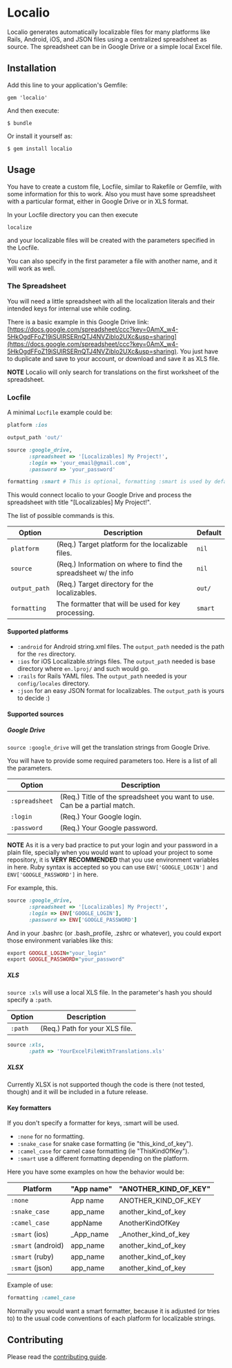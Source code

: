 # Localio

Localio generates automatically localizable files for many platforms like Rails, Android, iOS, and JSON files using a centralized spreadsheet as source. The spreadsheet can be in Google Drive or a simple local Excel file.

## Installation

Add this line to your application's Gemfile:

    gem 'localio'

And then execute:

    $ bundle

Or install it yourself as:

    $ gem install localio

## Usage

You have to create a custom file, Locfile, similar to Rakefile or Gemfile, with some information for this to work. Also you must have some spreadsheet with a particular format, either in Google Drive or in XLS format.

In your Locfile directory you can then execute

````
localize
````

and your localizable files will be created with the parameters specified in the Locfile. 

You can also specify in the first parameter a file with another name, and it will work as well.

### The Spreadsheet

You will need a little spreadsheet with all the localization literals and their intended keys for internal use while coding.

There is a basic example in this Google Drive link: [https://docs.google.com/spreadsheet/ccc?key=0AmX_w4-5HkOgdFFoZ19iSUlRSERnQTJ4NVZiblo2UXc&usp=sharing](https://docs.google.com/spreadsheet/ccc?key=0AmX_w4-5HkOgdFFoZ19iSUlRSERnQTJ4NVZiblo2UXc&usp=sharing). You just have to duplicate and save to your account, or download and save it as XLS file.

**NOTE** Localio will only search for translations on the first worksheet of the spreadsheet. 

### Locfile

A minimal `Locfile` example could be:

````ruby
platform :ios

output_path 'out/'

source :google_drive,
       :spreadsheet => '[Localizables] My Project!',
       :login => 'your_email@gmail.com',
       :password => 'your_password'

formatting :smart # This is optional, formatting :smart is used by default.
````

This would connect localio to your Google Drive and process the spreadsheet with title "[Localizables] My Project!".

The list of possible commands is this.

Option                      | Description                                                      | Default
----------------------------|------------------------------------------------------------------|--------
`platform`                  | (Req.) Target platform for the localizable files.                | `nil`
`source`                    | (Req.) Information on where to find the spreadsheet w/ the info  | `nil`
`output_path`               | (Req.) Target directory for the localizables.                    | `out/`
`formatting`                | The formatter that will be used for key processing.              | `smart`

#### Supported platforms

* `:android` for Android string.xml files. The `output_path` needed is the path for the `res` directory.
* `:ios` for iOS Localizable.strings files. The `output_path` needed is base directory where `en.lproj/` and such would go.
* `:rails` for Rails YAML files. The `output_path` needed is your `config/locales` directory.
* `:json` for an easy JSON format for localizables. The `output_path` is yours to decide :)

#### Supported sources

##### Google Drive

`source :google_drive` will get the translation strings from Google Drive.

You will have to provide some required parameters too. Here is a list of all the parameters.

Option                      | Description
----------------------------|-------------------------------------------------------------------------
`:spreadsheet`              | (Req.) Title of the spreadsheet you want to use. Can be a partial match.
`:login`                    | (Req.) Your Google login.
`:password`                 | (Req.) Your Google password.

**NOTE** As it is a very bad practice to put your login and your password in a plain file, specially when you would want to upload your project to some repository, it is **VERY RECOMMENDED** that you use environment variables in here. Ruby syntax is accepted so you can use `ENV['GOOGLE_LOGIN']` and `ENV['GOOGLE_PASSWORD']` in here.

For example, this.

````ruby
source :google_drive,
       :spreadsheet => '[Localizables] My Project!',
       :login => ENV['GOOGLE_LOGIN'],
       :password => ENV['GOOGLE_PASSWORD']
````

And in your .bashrc (or .bash_profile, .zshrc or whatever), you could export those environment variables like this:

````ruby
export GOOGLE_LOGIN="your_login"
export GOOGLE_PASSWORD="your_password"
````

##### XLS

`source :xls` will use a local XLS file. In the parameter's hash you should specify a `:path`.

Option                      | Description
----------------------------|-------------------------------------------------------------------------
`:path`                     | (Req.) Path for your XLS file.

````ruby
source :xls,
       :path => 'YourExcelFileWithTranslations.xls'
````

##### XLSX

Currently XLSX is not supported though the code is there (not tested, though) and it will be included in a future release.

#### Key formatters

If you don't specify a formatter for keys, :smart will be used.

* `:none` for no formatting.
* `:snake_case` for snake case formatting (ie "this_kind_of_key").
* `:camel_case` for camel case formatting (ie "ThisKindOfKey").
* `:smart` use a different formatting depending on the platform.

Here you have some examples on how the behavior would be:

Platform           | "App name"   | "ANOTHER_KIND_OF_KEY"
-------------------|--------------|----------------------
`:none`            | App name     | ANOTHER_KIND_OF_KEY
`:snake_case`      | app_name     | another_kind_of_key
`:camel_case`      | appName      | AnotherKindOfKey
`:smart` (ios)     | _App_name    | _Another_kind_of_key
`:smart` (android) | app_name     | another_kind_of_key
`:smart` (ruby)    | app_name     | another_kind_of_key
`:smart` (json)    | app_name     | another_kind_of_key

Example of use:

````ruby
formatting :camel_case
````

Normally you would want a smart formatter, because it is adjusted (or tries to) to the usual code conventions of each platform for localizable strings.

## Contributing

Please read the [contributing guide](https://github.com/mrmans0n/localio/blob/master/CONTRIBUTING.md).
